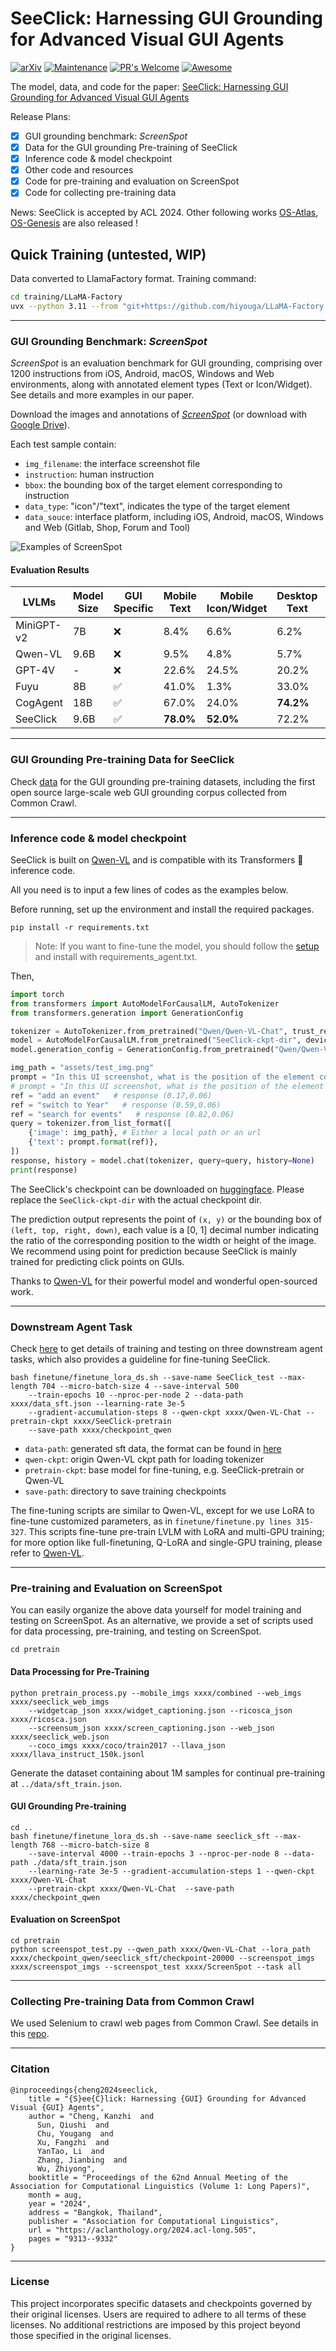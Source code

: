 # SeeClick: Harnessing GUI Grounding for Advanced Visual GUI Agents

[![arXiv](https://img.shields.io/badge/arXiv-2401.10935-b31b1b.svg)](https://arxiv.org/abs/2401.10935) 
[![Maintenance](https://img.shields.io/badge/Maintained%3F-yes-green.svg)](https://GitHub.com/Naereen/StrapDown.js/graphs/commit-activity) 
[![PR's Welcome](https://img.shields.io/badge/PRs-welcome-brightgreen.svg?style=flat)](http://makeapullrequest.com)
[![Awesome](https://awesome.re/badge.svg)](https://awesome.re)

The model, data, and code for the paper: [SeeClick: Harnessing GUI Grounding for Advanced Visual GUI Agents](https://arxiv.org/abs/2401.10935)

Release Plans:

- [x] GUI grounding benchmark: *ScreenSpot*
- [x] Data for the GUI grounding Pre-training of SeeClick
- [x] Inference code & model checkpoint
- [x] Other code and resources
- [x] Code for pre-training and evaluation on ScreenSpot
- [x] Code for collecting pre-training data

News: SeeClick is accepted by ACL 2024. Other following works [OS-Atlas](https://arxiv.org/abs/2410.23218), [OS-Genesis](https://arxiv.org/abs/2412.19723) are also released !


## Quick Training (untested, WIP)

Data converted to LlamaFactory format. Training command:
```bash
cd training/LLaMA-Factory
uvx --python 3.11 --from "git+https://github.com/hiyouga/LLaMA-Factory.git[torch,metrics,deepspeed]" llamafactory-cli train examples/train_lora/seeclick_lora_sft.yaml --nproc_per_node 4
```

***
### GUI Grounding Benchmark: *ScreenSpot*

*ScreenSpot* is an evaluation benchmark for GUI grounding, comprising over 1200 instructions from iOS, Android, macOS, Windows and Web environments, along with annotated element types (Text or Icon/Widget). See details and more examples in our paper.

Download the images and annotations of [*ScreenSpot*](https://box.nju.edu.cn/d/5b8892c1901c4dbeb715/) (or download with [Google Drive](https://drive.google.com/drive/folders/1FuFT05yXOV_QxhwYft85YTLOgaIYm_fS?usp=sharing)). 

Each test sample contain: 
* `img_filename`: the interface screenshot file
* `instruction`: human instruction
* `bbox`: the bounding box of the target element corresponding to instruction
* `data_type`: "icon"/"text", indicates the type of the target element
* `data_souce`: interface platform, including iOS, Android, macOS, Windows and Web (Gitlab, Shop, Forum and Tool)

![Examples of *ScreenSpot*](assets/screenspot.png)

#### Evaluation Results

| LVLMs      | Model Size | GUI Specific | Mobile Text | Mobile Icon/Widget | Desktop Text | Desktop Icon/Widget | Web Text | Web Icon/Widget | Average |
|------------|------------|--------------|-------------|--------------------|--------------|---------------------|----------|-----------------|---------|
| MiniGPT-v2 | 7B         | ❌            | 8.4%        | 6.6%               | 6.2%         | 2.9%                | 6.5%     | 3.4%            | 5.7%    |
| Qwen-VL    | 9.6B       | ❌            | 9.5%        | 4.8%               | 5.7%         | 5.0%                | 3.5%     | 2.4%            | 5.2%    |
| GPT-4V     | -          | ❌            | 22.6%       | 24.5%              | 20.2%        | 11.8%               | 9.2%     | 8.8%            | 16.2%   |
| Fuyu       | 8B         | ✅            | 41.0%       | 1.3%               | 33.0%        | 3.6%                | 33.9%    | 4.4%            | 19.5%   |
| CogAgent   | 18B        | ✅            | 67.0%       | 24.0%              | **74.2%**    | 20.0%               | **70.4%**| 28.6%           | 47.4%   |
| SeeClick       | 9.6B       | ✅            | **78.0%**   | **52.0%**          | 72.2%        | **30.0%**           | 55.7%    | **32.5%**       | **53.4%**|


<!-- ![Results on *ScreenSpot*](assets/screenspot_result.png) -->

***
### GUI Grounding Pre-training Data for SeeClick
Check [data](readme_data.md) for the GUI grounding pre-training datasets,
including the first open source large-scale web GUI grounding corpus collected from Common Crawl.

***
### Inference code & model checkpoint
SeeClick is built on [Qwen-VL](https://github.com/QwenLM/Qwen-VL) and is compatible with its Transformers 🤗 inference code.

All you need is to input a few lines of codes as the examples below.

Before running, set up the environment and install the required packages.
```angular2html
pip install -r requirements.txt
```
> Note: If you want to fine-tune the model, you should follow the [setup](https://github.com/njucckevin/SeeClick/blob/main/agent_tasks/readme_agent.md) and install with requirements_agent.txt.

Then,
```python
import torch
from transformers import AutoModelForCausalLM, AutoTokenizer
from transformers.generation import GenerationConfig

tokenizer = AutoTokenizer.from_pretrained("Qwen/Qwen-VL-Chat", trust_remote_code=True)
model = AutoModelForCausalLM.from_pretrained("SeeClick-ckpt-dir", device_map="cuda", trust_remote_code=True, bf16=True).eval()
model.generation_config = GenerationConfig.from_pretrained("Qwen/Qwen-VL-Chat", trust_remote_code=True)

img_path = "assets/test_img.png"
prompt = "In this UI screenshot, what is the position of the element corresponding to the command \"{}\" (with point)?"
# prompt = "In this UI screenshot, what is the position of the element corresponding to the command \"{}\" (with bbox)?"  # Use this prompt for generating bounding box
ref = "add an event"   # response (0.17,0.06)
ref = "switch to Year"   # response (0.59,0.06)
ref = "search for events"   # response (0.82,0.06)
query = tokenizer.from_list_format([
    {'image': img_path}, # Either a local path or an url
    {'text': prompt.format(ref)},
])
response, history = model.chat(tokenizer, query=query, history=None)
print(response)
```
The SeeClick's checkpoint can be downloaded on [huggingface](https://huggingface.co/cckevinn/SeeClick/tree/main).
Please replace the `SeeClick-ckpt-dir` with the actual checkpoint dir. 

The prediction output represents the point of `(x, y)` or the bounding box of `(left, top, right, down)`,
each value is a [0, 1] decimal number indicating the ratio of the corresponding position to the width or height of the image.
We recommend using point for prediction because SeeClick is mainly trained for predicting click points on GUIs.

Thanks to [Qwen-VL](https://github.com/QwenLM/Qwen-VL) for their powerful model and wonderful open-sourced work.

***
### Downstream Agent Task
Check [here](agent_tasks/readme_agent.md) to get details of training and testing on three downstream agent tasks,
which also provides a guideline for fine-tuning SeeClick.
```
bash finetune/finetune_lora_ds.sh --save-name SeeClick_test --max-length 704 --micro-batch-size 4 --save-interval 500 
    --train-epochs 10 --nproc-per-node 2 --data-path xxxx/data_sft.json --learning-rate 3e-5 
    --gradient-accumulation-steps 8 --qwen-ckpt xxxx/Qwen-VL-Chat --pretrain-ckpt xxxx/SeeClick-pretrain
    --save-path xxxx/checkpoint_qwen
```
* `data-path`: generated sft data, the format can be found in [here](https://github.com/QwenLM/Qwen-VL#data-preparation)
* `qwen-ckpt`: origin Qwen-VL ckpt path for loading tokenizer
* `pretrain-ckpt`: base model for fine-tuning, e.g. SeeClick-pretrain or Qwen-VL
* `save-path`: directory to save training checkpoints

The fine-tuning scripts are similar to Qwen-VL, except for we use LoRA to fine-tune customized parameters, as in `finetune/finetune.py lines 315-327`.
This scripts fine-tune pre-train LVLM with LoRA and multi-GPU training; for more option like full-finetuning, Q-LoRA and single-GPU training, please
refer to [Qwen-VL](https://github.com/QwenLM/Qwen-VL/tree/master?tab=readme-ov-file#finetuning).

***
### Pre-training and Evaluation on ScreenSpot
You can easily organize the above data yourself for model training and testing on ScreenSpot. 
As an alternative, we provide a set of scripts used for data processing, pre-training, and testing on ScreenSpot.
```
cd pretrain
```
#### Data Processing for Pre-Training
```
python pretrain_process.py --mobile_imgs xxxx/combined --web_imgs xxxx/seeclick_web_imgs 
    --widgetcap_json xxxx/widget_captioning.json --ricosca_json xxxx/ricosca.json 
    --screensum_json xxxx/screen_captioning.json --web_json xxxx/seeclick_web.json 
    --coco_imgs xxxx/coco/train2017 --llava_json xxxx/llava_instruct_150k.jsonl
```
Generate the dataset containing about 1M samples for continual pre-training at `../data/sft_train.json`.

#### GUI Grounding Pre-training
```
cd ..
bash finetune/finetune_lora_ds.sh --save-name seeclick_sft --max-length 768 --micro-batch-size 8 
    --save-interval 4000 --train-epochs 3 --nproc-per-node 8 --data-path ./data/sft_train.json 
    --learning-rate 3e-5 --gradient-accumulation-steps 1 --qwen-ckpt xxxx/Qwen-VL-Chat 
    --pretrain-ckpt xxxx/Qwen-VL-Chat  --save-path xxxx/checkpoint_qwen
```
#### Evaluation on ScreenSpot
```
cd pretrain
python screenspot_test.py --qwen_path xxxx/Qwen-VL-Chat --lora_path xxxx/checkpoint_qwen/seeclick_sft/checkpoint-20000 --screenspot_imgs xxxx/screenspot_imgs --screenspot_test xxxx/ScreenSpot --task all
```
***
### Collecting Pre-training Data from Common Crawl
We used Selenium to crawl web pages from Common Crawl. See details in this [repo](https://github.com/chuyg1005/seeclick-crawler).

***
### Citation
```
@inproceedings{cheng2024seeclick,
    title = "{S}ee{C}lick: Harnessing {GUI} Grounding for Advanced Visual {GUI} Agents",
    author = "Cheng, Kanzhi  and
      Sun, Qiushi  and
      Chu, Yougang  and
      Xu, Fangzhi  and
      YanTao, Li  and
      Zhang, Jianbing  and
      Wu, Zhiyong",
    booktitle = "Proceedings of the 62nd Annual Meeting of the Association for Computational Linguistics (Volume 1: Long Papers)",
    month = aug,
    year = "2024",
    address = "Bangkok, Thailand",
    publisher = "Association for Computational Linguistics",
    url = "https://aclanthology.org/2024.acl-long.505",
    pages = "9313--9332"
}
```

***
### License 
This project incorporates specific datasets and checkpoints governed by their original licenses. Users are required to adhere to all terms of these licenses. No additional restrictions are imposed by this project beyond those specified in the original licenses.
